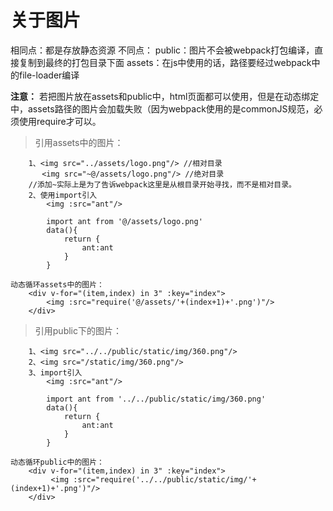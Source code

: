 # 关于图片

相同点：都是存放静态资源
不同点：
public：图片不会被webpack打包编译，直接复制到最终的打包目录下面
assets：在js中使用的话，路径要经过webpack中的file-loader编译

**注意：**
若把图片放在assets和public中，html页面都可以使用，但是在动态绑定中，assets路径的图片会加载失败（因为webpack使用的是commonJS规范，必须使用require才可以。



> 引用assets中的图片：

```vue
	1、<img src="../assets/logo.png"/> //相对目录
	   <img src="~@/assets/logo.png"/> //绝对目录
	//添加~实际上是为了告诉webpack这里是从根目录开始寻找，而不是相对目录。
	2、使用import引入
		<img :src="ant"/>
		
		import ant from '@/assets/logo.png'
		data(){
		    return {
		        ant:ant
		    }
		}

动态循环assets中的图片：
	<div v-for="(item,index) in 3" :key="index">
	    <img :src="require('@/assets/'+(index+1)+'.png')"/>
	</div>
```



> 引用public下的图片：

```vue
	1、<img src="../../public/static/img/360.png"/>
	2、<img src="/static/img/360.png"/>
	3、import引入
		<img :src="ant"/>
		
		import ant from '../../public/static/img/360.png'
		data(){
		    return {
		        ant:ant
		    }
		}

动态循环public中的图片：
	<div v-for="(item,index) in 3" :key="index">
         <img :src="require('../../public/static/img/'+(index+1)+'.png')"/>
    </div>

```

